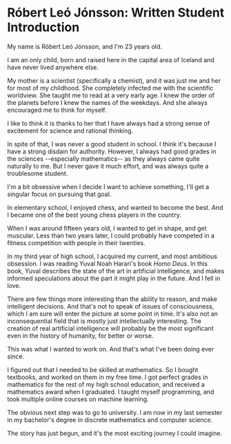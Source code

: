 # Róbert Leó Jónsson: Written Student Introduction

My name is Róbert Leó Jónsson, and I'm 23 years old. 

I am an only child, born and raised here in the capital area of Iceland and have never lived anywhere else. 

My mother is a scientist (specifically a chemist), and it was just me and her for most of my childhood. She completely infected me with the scientific worldview. She taught me to read at a very early age. I knew the order of the planets before I knew the names of the weekdays. And she always encouraged me to think for myself. 

I like to think it is thanks to her that I have always had a strong sense of excitement for science and rational thinking.

In spite of that, I was never a good student in school. I think it's because I have a strong disdain for authority. However, I always had good grades in the sciences --especially mathematics-- as they always came quite naturally to me. But I never gave it much effort, and was always quite a troublesome student.

I'm a bit obsessive when I decide I want to achieve something, I'll get a singular focus on pursuing that goal. 

In elementary school, I enjoyed chess, and wanted to become the best. And I became one of the best young chess players in the country. 

When I was around fifteen years old, I wanted to get in shape, and get muscular. Less than two years later, I could probably have competed in a fitness competition with people in their twenties.

In my third year of high school, I acquired my current, and most ambitious obsession. I was reading Yuval Noah Harari's book *Homo Deus*. In this book, Yuval describes the state of the art in artificial intelligence, and makes informed speculations about the part it might play in the future. And I fell in love.

There are few things more interesting than the ability to reason, and make intelligent decisions. And that's not to speak of issues of consciousness, which I am sure will enter the picture at some point in time. It's also not an inconsequential field that is mostly just intellectually interesting. The creation of real artificial intelligence will probably be the most significant even in the history of humanity, for better or worse.

This was what I wanted to work on. And that's what I've been doing ever since.

I figured out that I needed to be skilled at mathematics. So I bought textbooks, and worked on them in my free time. I got perfect grades in mathematics for the rest of my high school education, and received a mathematics award when I graduated. I taught myself programming, and took multiple online courses on machine learning.

The obvious next step was to go to university. I am now in my last semester in my bachelor's degree in discrete mathematics and computer science.

The story has just begun, and it's the most exciting journey I could imagine.



















